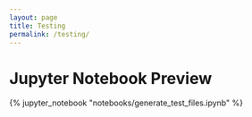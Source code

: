 ```yaml
---
layout: page
title: Testing
permalink: /testing/
---
```


# Jupyter Notebook Preview

{% jupyter_notebook "notebooks/generate_test_files.ipynb" %}